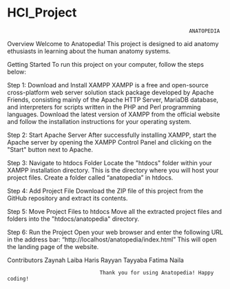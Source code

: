 # HCI_Project
                                                               ANATOPEDIA
Overview
Welcome to Anatopedia! This project is designed to aid anatomy ethusiasts in learning about the human anatomy systems.

Getting Started
To run this project on your computer, follow the steps below:

Step 1: Download and Install XAMPP
XAMPP is a free and open-source cross-platform web server solution stack package developed by Apache Friends, consisting mainly of the Apache HTTP Server, MariaDB database, and interpreters for scripts written in the PHP and Perl programming languages.
Download the latest version of XAMPP from the official website and follow the installation instructions for your operating system.

Step 2: Start Apache Server
After successfully installing XAMPP, start the Apache server by opening the XAMPP Control Panel and clicking on the "Start" button next to Apache.

Step 3: Navigate to htdocs Folder
Locate the "htdocs" folder within your XAMPP installation directory. This is the directory where you will host your project files. Create a folder called “anatopedia” in htdocs.

Step 4: Add Project File
Download the ZIP file of this project from the GitHub repository and extract its contents.

Step 5: Move Project Files to htdocs
Move all the extracted project files and folders into the "htdocs/anatopedia" directory.

Step 6: Run the Project
Open your web browser and enter the following URL in the address bar:
                                    “http://localhost/anatopedia/index.html”
This will open the landing page of the website.

Contributors
Zaynah
Laiba
Haris
Rayyan
Tayyaba
Fatima
Naila

                                  Thank you for using Anatopedia! Happy coding!
